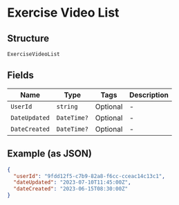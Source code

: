 
# Exercise Video List

## Structure

`ExerciseVideoList`

## Fields

| Name | Type | Tags | Description |
|  --- | --- | --- | --- |
| `UserId` | `string` | Optional | - |
| `DateUpdated` | `DateTime?` | Optional | - |
| `DateCreated` | `DateTime?` | Optional | - |

## Example (as JSON)

```json
{
  "userId": "9fdd12f5-c7b9-82a8-f6cc-cceac14c13c1",
  "dateUpdated": "2023-07-10T11:45:00Z",
  "dateCreated": "2023-06-15T08:30:00Z"
}
```

